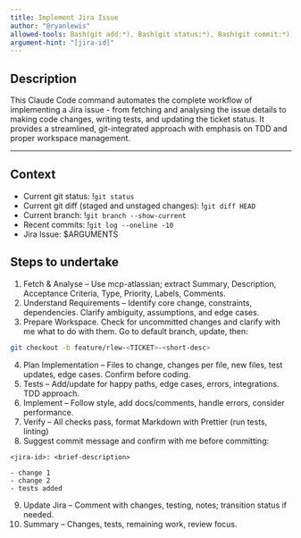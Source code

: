 ```yaml
---
title: Implement Jira Issue
author: "@ryanlewis"
allowed-tools: Bash(git add:*), Bash(git status:*), Bash(git commit:*), Bash(git checkout:*), Bash(git push:*), Bash(git pull:*)
argument-hint: "[jira-id]"
---
```


## Description

This Claude Code command automates the complete workflow of implementing a Jira issue - from fetching and analysing the issue details to making code changes, writing tests, and updating the ticket status. It provides a streamlined, git-integrated approach with emphasis on TDD and proper workspace management.

---

## Context

- Current git status: !`git status`
- Current git diff (staged and unstaged changes): !`git diff HEAD`
- Current branch: !`git branch --show-current`
- Recent commits: !`git log --oneline -10`
- Jira Issue: $ARGUMENTS

## Steps to undertake 

1. Fetch & Analyse – Use mcp-atlassian; extract Summary, Description, Acceptance Criteria, Type, Priority, Labels, Comments.
2. Understand Requirements – Identify core change, constraints, dependencies. Clarify ambiguity, assumptions, and edge cases.
3. Prepare Workspace. Check for uncommitted changes and clarify with me what to do with them. Go to default branch, update, then:

```bash
git checkout -b feature/rlew-<TICKET>-<short-desc>
```

4. Plan Implementation – Files to change, changes per file, new files, test updates, edge cases. Confirm before coding.
5. Tests – Add/update for happy paths, edge cases, errors, integrations. TDD approach.
6. Implement – Follow style, add docs/comments, handle errors, consider performance.
7. Verify – All checks pass, format Markdown with Prettier (run tests, linting)
8. Suggest commit message and confirm with me before committing:

```
<jira-id>: <brief-description>

- change 1
- change 2
- tests added
```

9. Update Jira – Comment with changes, testing, notes; transition status if needed.
10. Summary – Changes, tests, remaining work, review focus.